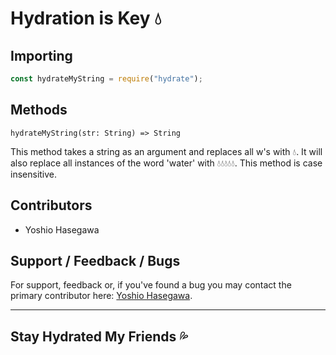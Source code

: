 # Hydration is Key 💧

## Importing
```js
const hydrateMyString = require("hydrate");
```

## Methods
`hydrateMyString(str: String) => String`

This method takes a string as an argument and replaces all w's with 💧. It will also replace all instances of the word 'water' with 💧💧💧💧💧. This method is case insensitive.

## Contributors
* Yoshio Hasegawa


## Support / Feedback / Bugs
For support, feedback or, if you've found a bug you may contact the primary contributor here: [Yoshio Hasegawa](mailto:yoshio.seisuke.hasegawa@gmail.com).

___
## Stay Hydrated My Friends 💦 